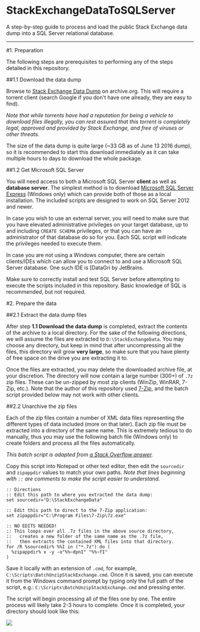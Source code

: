 # StackExchangeDataToSQLServer
A step-by-step guide to process and load the public Stack Exchange data dump into a SQL Server relational database.

---

#1. Preparation

The following steps are prerequisites to performing any of the steps detailed in this repository. 

##1.1 Download the data dump

Browse to [Stack Exchange Data Dump](https://archive.org/details/stackexchange) on archive.org. This will require a torrent client (search Google if you don't have one already, they are easy to find). 

_Note that while torrents have had a reputation for being a vehicle to download files illegally, you can rest assured that this torrent is completely legal, approved and provided by Stack Exchange, and free of viruses or other threats._

The size of the data dump is quite large (~33 GB as of June 13 2016 dump), so it is recommended to start this download immediately as it can take multiple hours to days to download the whole package.

##1.2 Get Microsoft SQL Server

You will need access to both a Microsoft SQL Server __client__ as well as __database server__. The simplest method is to download [Microsoft SQL Server Express](https://www.microsoft.com/en-us/cloud-platform/sql-server-editions-express) (Windows only) which can provide both of those as a local installation. The included scripts are designed to work on SQL Server 2012 and newer.

In case you wish to use an external server, you will need to make sure that you have elevated administrative privileges on your target database, up to and including `CREATE SCHEMA` privileges, or that you can have an administrator of that database do so for you. Each SQL script will indicate the privileges needed to execute them.

In case you are not using a Windows computer, there are certain clients/IDEs which can allow you to connect to and use a Microsoft SQL Server database. One such IDE is [DataGri[](https://www.jetbrains.com/datagrip/) by JetBrains.

Make sure to correctly install and test SQL Server before attempting to execute the scripts included in this repository. Basic knowledge of SQL is recommended, but not required.

#2. Prepare the data

##2.1 Extract the data dump files

After step __1.1 Download the data dump__ is completed, extract the contents of the archive to a local directory. For the sake of the following directions, we will assume the files are extracted to `D:\StackExchangeData`. You may choose any directory, but keep in mind that after uncompressing all the files, this directory will grow __very large__, so make sure that you have plenty of free space on the drive you are extracting it to.

Once the files are extracted, you may delete the downloaded archive file, at your discretion. The directory will now contain a large number (300+) of `.7z` zip files. These can be un-zipped by most zip clients (WinZip, WinRAR, 7-Zip, etc.). Note that the author of this repository used [7-Zip](http://www.7-zip.org/download.html), and the batch script provided below may not work with other clients.

##2.2 Unarchive the zip files

Each of the zip files contain a number of XML data files representing the different types of data included (more on that later). Each zip file must be extracted into a directory of the same name. This is extremely tedious to do manually, thus you may use the following batch file (Windows only) to create folders and process all the files automatically.

_This batch script is adapted from [a Stack Overflow answer](http://stackoverflow.com/a/17082572/3626537)._

Copy this script into Notepad or other text editor, then edit the `sourcedir` and `zipappdir` values to match your own paths. _Note that lines beginning with `::` are comments to make the script easier to understand._

```batch
:: Directions
:: Edit this path to where you extracted the data dump:
set sourcedir="D:\StackExchangeData"

:: Edit this path to direct to the 7-Zip application:
set zipappdir="C:\Program Files\7-Zip\7z.exe"

:: NO EDITS NEEDED!
:: This loops over all .7z files in the above source directory,
::   creates a new folder of the same name as the .7z file,
::   then extracts the contained XML files into that directory.
for /R %sourcedir% %%I in ("*.7z") do (
  %zipappdir% x -y -o"%%~dpnI" "%%~fI" 
)
```

Save it locally with an extension of `.cmd`, for example, `C:\Scripts\BatchUnzipStackExchange.cmd`. Once it is saved, you can execute it from the Windows command prompt by typing only the full path of the script, e.g.: `C:\Scripts\BatchUnzipStackExchange.cmd` and pressing enter.

The script will begin processing all of the files one by one. The entire process will likely take 2-3 hours to complete. Once it is completed, your directory should look like this:

<img src="https://i.imgur.com/ABfVyry.png" />
